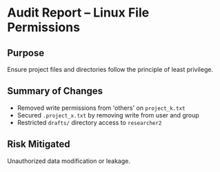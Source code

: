 # Audit Report – Linux File Permissions

## Purpose
Ensure project files and directories follow the principle of least privilege.

## Summary of Changes
- Removed write permissions from 'others' on `project_k.txt`
- Secured `.project_x.txt` by removing write from user and group
- Restricted `drafts/` directory access to `researcher2`

## Risk Mitigated
Unauthorized data modification or leakage.
